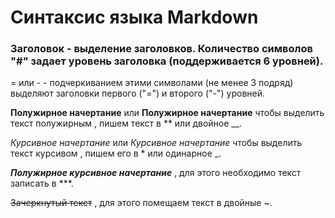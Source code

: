 # Синтаксис языка Markdown

### Заголовок - выделение заголовков. Количество символов "#" задает уровень заголовка (поддерживается 6 уровней).

= или - - подчеркиванием этими символами (не менее 3 подряд) выделяют заголовки первого ("=") и второго ("-") уровней.

**Полужирное начертание** или __Полужирное начертание__ чтобы выделить текст полужирным , пишем текст в **  или двойное __.

*Курсивное начертание* или _Курсивное начертание_ чтобы выделить текст курсивом , пишем его в * или одинарное _.

***Полужирное курсивное начертание*** , для этого необходимо текст записать в ***.

~~Зачеркнутый текст~~ , для этого помещаем текст в двойные ~.